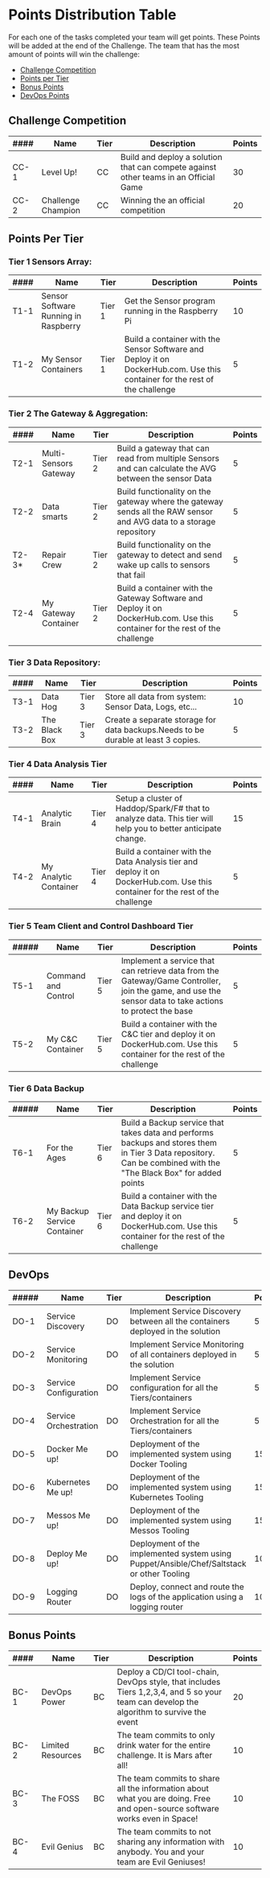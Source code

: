 
# Points Distribution Table

For each one of the tasks completed your team will get points. These Points will be added at the end of the Challenge. The team that has the most amount of points will win the challenge: 

- [Challenge Competition](#challenge-competition)
- [Points per Tier](#points-per-tier) 
- [Bonus Points](#bonus-points)
- [DevOps Points](#devops) 



## Challenge Competition

|####|Name|Tier|Description|Points|
|----|----|----|-----------|------|
|CC-1|Level Up!|CC|Build and deploy a solution that can compete against other teams in an Official Game| 30| 
|CC-2|Challenge Champion|CC| Winning the an official competition| 20| 


## Points Per Tier

### Tier 1 Sensors Array:

|####|Name|Tier|Description|Points|
|----|----|----|-----------|------|
|T1-1 |Sensor Software Running in Raspberry|Tier 1|Get the Sensor program running in the Raspberry Pi|10|
|T1-2 |My Sensor Containers|Tier 1| Build a container with the Sensor Software and Deploy it on DockerHub.com. Use this container for the rest of the challenge|5|


### Tier 2 The Gateway & Aggregation:

|####|Name|Tier|Description|Points|
|----|----|----|-----------|------|
|T2-1|Multi-Sensors Gateway|Tier 2| Build a gateway that can read from multiple Sensors and can calculate the AVG between the sensor Data|5|
|T2-2|Data smarts| Tier 2| Build functionality on the gateway where the gateway sends all the RAW sensor and AVG data to a storage repository|5|
|T2-3*|Repair Crew|Tier 2| Build functionality on the gateway to detect and send wake up calls to sensors that fail|5|
|T2-4|My Gateway Container|Tier 2| Build a container with the Gateway Software and Deploy it on DockerHub.com. Use this container for the rest of the challenge|5|


### Tier 3 Data Repository:

|####|Name|Tier|Description|Points|
|----|----|----|-----------|------|
|T3-1 |Data Hog|Tier 3|Store all data from system: Sensor Data, Logs, etc...|10|
|T3-2 |The Black Box|Tier 3| Create a separate storage for data backups.Needs to be durable at least 3 copies. |5|


### Tier 4 Data Analysis Tier

|####|Name|Tier|Description|Points|
|----|----|----|-----------|------|
|T4-1|Analytic Brain|Tier 4| Setup a cluster of Haddop/Spark/F# that to analyze data. This tier will help you to better anticipate change.|15|
|T4-2|My Analytic Container|Tier 4| Build a container with the Data Analysis tier and deploy it on DockerHub.com. Use this container for the rest of the challenge|5|


### Tier 5 Team Client and Control Dashboard Tier

|#####|Name|Tier|Description|Points|
|----|----|----|-----------|------|
|T5-1|Command and Control|Tier 5| Implement a service that can retrieve data from the Gateway/Game Controller, join the game, and use the sensor data to take actions to protect the base|5|
|T5-2|My C&C Container|Tier 5| Build a container with the C&C tier and deploy it on DockerHub.com. Use this container for the rest of the challenge|5|


### Tier 6 Data Backup

|#####|Name|Tier|Description|Points|
|----|----|----|-----------|------|
|T6-1|For the Ages|Tier 6|Build a Backup service that takes data and performs backups and stores them in Tier 3 Data repository. Can be combined with the "The Black Box" for added points|5|
|T6-2|My Backup Service Container |Tier 6| Build a container with the Data Backup service tier and deploy it on DockerHub.com. Use this container for the rest of the challenge|5|


## DevOps

|#####|Name|Tier|Description|Points|
|----|----|----|-----------|------|
|DO-1|Service Discovery|DO| Implement Service Discovery between all the containers deployed in the solution| 5|
|DO-2|Service Monitoring|DO| Implement Service Monitoring of all containers deployed in the solution| 5|
|DO-3|Service Configuration|DO| Implement Service configuration for all the Tiers/containers| 5|
|DO-4|Service Orchestration|DO| Implement Service Orchestration for all the Tiers/containers| 5|
|DO-5|Docker Me up!|DO| Deployment of the implemented system using Docker Tooling| 15|
|DO-6|Kubernetes Me up!|DO| Deployment of the implemented system using Kubernetes Tooling| 15|
|DO-7|Messos Me up!|DO| Deployment of the implemented system using Messos Tooling| 15|
|DO-8|Deploy Me up!|DO| Deployment of the implemented system using Puppet/Ansible/Chef/Saltstack or other Tooling| 10|
|DO-9|Logging Router|DO|Deploy, connect and route the logs of the application using a logging router|10|


## Bonus Points

|####|Name|Tier|Description|Points|
|----|----|----|-----------|------|
|BC-1|DevOps Power|BC| Deploy a CD/CI tool-chain, DevOps style, that includes Tiers 1,2,3,4, and 5 so your team can develop the algorithm to survive the event|20|
|BC-2|Limited Resources|BC| The team commits to only drink water for the entire challenge. It is Mars after all!|10|
|BC-3|The FOSS|BC| The team commits to share all the information about what you are doing. Free and open-source software works even in Space!|10|
|BC-4|Evil Genius|BC| The team commits to not sharing any information with anybody. You and your team are Evil Geniuses!|10|
